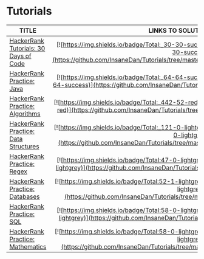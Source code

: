 # Tutorials

| TITLE   | LINKS TO SOLUTIONS PAGES |
|---------|:------------------------:|
[HackerRank Tutorials: 30 Days of Code](https://www.hackerrank.com/domains/tutorials/30-days-of-code)|[![https://img.shields.io/badge/Total:_30-30-success](https://img.shields.io/badge/Total:_30-30-success)](https://github.com/InsaneDan/Tutorials/tree/master/src/hackerrank/Tutorials/ThirtyDaysOfCode)|
[HackerRank Practice: Java](https://www.hackerrank.com/domains/java)|[![https://img.shields.io/badge/Total:_64-64-success](https://img.shields.io/badge/Total:_64-64-success)](https://github.com/InsaneDan/Tutorials/tree/master/src/hackerrank/Practice/Java)|
[HackerRank Practice: Algorithms](https://www.hackerrank.com/domains/algorithms)|[![https://img.shields.io/badge/Total:_442-52-red](https://img.shields.io/badge/Total:_442-52-red)](https://github.com/InsaneDan/Tutorials/tree/master/src/hackerrank/Practice/Algorithms)|
[HackerRank Practice: Data Structures](https://www.hackerrank.com/domains/data-structures)|[![https://img.shields.io/badge/Total:_121-0-lightgrey](https://img.shields.io/badge/Total:_121-0-lightgrey)](https://github.com/InsaneDan/Tutorials/tree/master/src/hackerrank/Practice/DataStructures)|
[HackerRank Practice: Regex](https://www.hackerrank.com/domains/regex)|[![https://img.shields.io/badge/Total:47-0-lightgrey](https://img.shields.io/badge/Total:47-0-lightgrey)](https://github.com/InsaneDan/Tutorials/tree/master/src/hackerrank/Practice/Regex)|
[HackerRank Practice: Databases](https://www.hackerrank.com/domains/databases)|[![https://img.shields.io/badge/Total:52-1-lightgrey](https://img.shields.io/badge/Total:52-34-lightgrey)](https://github.com/InsaneDan/Tutorials/tree/master/src/hackerrank/Practice/Databases)|
[HackerRank Practice: SQL](https://www.hackerrank.com/domains/sql)|[![https://img.shields.io/badge/Total:58-0-lightgrey](https://img.shields.io/badge/Total:58-0-lightgrey)](https://github.com/InsaneDan/Tutorials/tree/master/src/hackerrank/Practice/SQL)|
[HackerRank Practice: Mathematics](https://www.hackerrank.com/domains/mathematics)|[![https://img.shields.io/badge/Total:58-0-lightgrey](https://img.shields.io/badge/Total:283-0-lightgrey)](https://github.com/InsaneDan/Tutorials/tree/master/src/hackerrank/Practice/Mathematics)|

